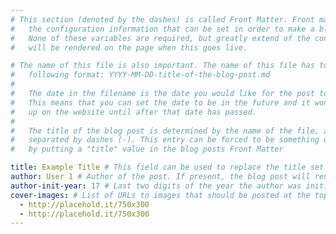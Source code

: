 ```yaml
---
# This section (denoted by the dashes) is called Front Matter. Front matter is
#   the configuration information that can be set in order to make a blog post.
#   None of these variables are required, but greatly extend of the content that
#   will be rendered on the page when this goes live.

# The name of this file is also important. The name of this file has to be in
#   following format: YYYY-MM-DD-title-of-the-blog-post.md
#
#   The date in the filename is the date you would like for the post to be made.
#   This means that you can set the date to be in the future and it won't show
#   up on the website until after that date has passed.
#
#   The title of the blog post is determined by the name of the file, and words
#   separated by dashes (-). This entry can be forced to be something different
#   by putting a "title" value in the blog posts Front Matter

title: Example Title # This field can be used to replace the title set by the filename.
author: User 1 # Author of the post. If present, the blog post will render the author field
author-init-year: 17 # Last two digits of the year the author was initiated. If present, the authors name will render with -mtuXX after their name, where XX is the year entered.
cover-images: # List of URLs to images that should be posted at the top of the page, in a slideshow style of element. Content can be local or remote.
  - http://placehold.it/750x300
  - http://placehold.it/750x300
---
```


<!-- excerpt -->
